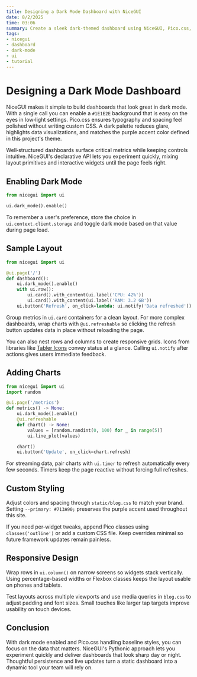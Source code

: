```yaml
---
title: Designing a Dark Mode Dashboard with NiceGUI
date: 8/2/2025
time: 03:06
summary: Create a sleek dark-themed dashboard using NiceGUI, Pico.css, and Python.
tags:
- nicegui
- dashboard
- dark-mode
- ui
- tutorial
---
```


# Designing a Dark Mode Dashboard

NiceGUI makes it simple to build dashboards that look great in dark mode. With a single call you can enable a `#1E1E2E` background that is easy on the eyes in low‑light settings. Pico.css ensures typography and spacing feel polished without writing custom CSS. A dark palette reduces glare, highlights data visualizations, and matches the purple accent color defined in this project's theme.

Well‑structured dashboards surface critical metrics while keeping controls intuitive. NiceGUI's declarative API lets you experiment quickly, mixing layout primitives and interactive widgets until the page feels right.

## Enabling Dark Mode

```python
from nicegui import ui

ui.dark_mode().enable()
```

To remember a user's preference, store the choice in `ui.context.client.storage` and toggle dark mode based on that value during page load.

## Sample Layout

```python
from nicegui import ui

@ui.page('/')
def dashboard():
    ui.dark_mode().enable()
    with ui.row():
        ui.card().with_content(ui.label('CPU: 42%'))
        ui.card().with_content(ui.label('RAM: 3.2 GB'))
    ui.button('Refresh', on_click=lambda: ui.notify('Data refreshed'))
```

Group metrics in `ui.card` containers for a clean layout. For more complex dashboards, wrap charts with `@ui.refreshable` so clicking the refresh button updates data in place without reloading the page.

You can also nest rows and columns to create responsive grids. Icons from libraries like [Tabler Icons](https://tabler.io/icons) convey status at a glance. Calling `ui.notify` after actions gives users immediate feedback.

## Adding Charts

```python
from nicegui import ui
import random

@ui.page('/metrics')
def metrics() -> None:
    ui.dark_mode().enable()
    @ui.refreshable
    def chart() -> None:
        values = [random.randint(0, 100) for _ in range(5)]
        ui.line_plot(values)

    chart()
    ui.button('Update', on_click=chart.refresh)
```

For streaming data, pair charts with `ui.timer` to refresh automatically every few seconds. Timers keep the page reactive without forcing full refreshes.

## Custom Styling

Adjust colors and spacing through `static/blog.css` to match your brand. Setting `--primary: #713A90;` preserves the purple accent used throughout this site.

If you need per‑widget tweaks, append Pico classes using `classes('outline')` or add a custom CSS file. Keep overrides minimal so future framework updates remain painless.

## Responsive Design

Wrap rows in `ui.column()` on narrow screens so widgets stack vertically. Using percentage-based widths or Flexbox classes keeps the layout usable on phones and tablets.

Test layouts across multiple viewports and use media queries in `blog.css` to adjust padding and font sizes. Small touches like larger tap targets improve usability on touch devices.

## Conclusion

With dark mode enabled and Pico.css handling baseline styles, you can focus on the data that matters. NiceGUI's Pythonic approach lets you experiment quickly and deliver dashboards that look sharp day or night. Thoughtful persistence and live updates turn a static dashboard into a dynamic tool your team will rely on.
